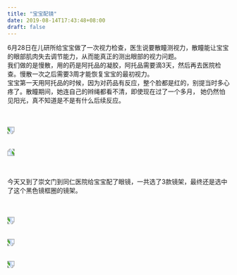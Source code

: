 ```yaml
---
title: "宝宝配镜"
date: 2019-08-14T17:43:48+08:00
draft: false
---
```


6月28日在儿研所给宝宝做了一次视力检查，医生说要散瞳测视力，散瞳能让宝宝的眼部肌肉失去调节能力，从而能真正的测出眼部的视力问题。<br>
我们做的是慢散，用的药是阿托品的凝胶，阿托品需要滴3天，然后再去医院检查。慢散一次之后需要3周才能恢复宝宝的最初视力。<br>
宝宝第一天用阿托品的时候，因为对药品有反应，整个脸都是红的，别提当时多心疼了。散瞳期间，她连自己的辫绳都看不清，即使现在过了一个多月，
她仍然怕见阳光，真不知道是不是有什么后续反应。
<br><br><br><br>
<img src="/glasses/1.JPG" style="transform:rotate(90deg);"><br><br><br>
<img src="/glasses/2.JPG" style="transform:rotate(270deg);"><br><br><br>

今天又到了崇文门到同仁医院给宝宝配了眼镜，一共选了3款镜架，最终还是选中了这个黑色镜框圈的镜架。<br><br><br><br>
<img src="/glasses/3.JPG" style="transform:rotate(90deg);"><br><br><br>
<img src="/glasses/4.JPG" style="transform:rotate(90deg);"><br><br><br>
<img src="/glasses/5.JPG" style="transform:rotate(90deg);"><br><br><br>
